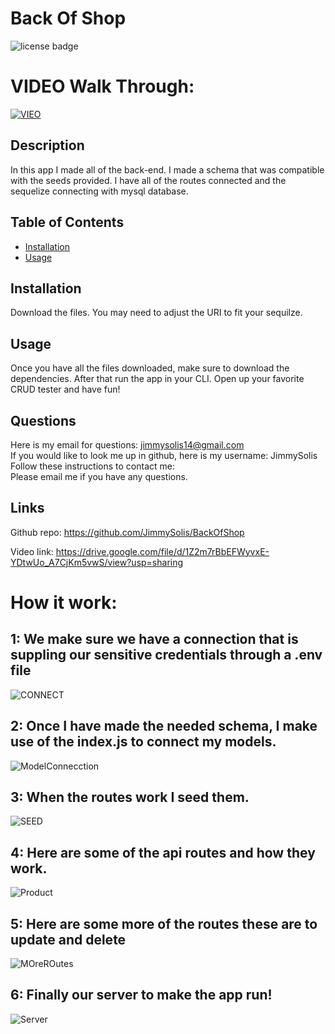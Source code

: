 # Back Of Shop 
   
![license badge](https://img.shields.io/badge/license--yellow)

# VIDEO Walk Through:
[![VIEO](./img/VIEO.png)](https://drive.google.com/file/d/1Z2m7rBbEFWyvxE-YDtwUo_A7CjKm5vwS/view?usp=sharing)


  ## Description
  In this app I made all of the back-end. I made a schema that was compatible with the seeds provided. I have all of the routes connected and the sequelize connecting with mysql database. 

  ## Table of Contents 
  - [Installation](#installation)
  - [Usage](#usage)

  ## Installation
  Download the files. You may need to adjust the URI to fit your sequilze. 

  ## Usage
  Once you have all the files downloaded, make sure to download the dependencies. After that run the app in your CLI. Open up your favorite CRUD tester and have fun!

  ## Questions
  Here is my email for questions:  jimmysolis14@gmail.com
  <br />
  If you would like to look me up in github, here is my username: JimmySolis
  <br />
  Follow these instructions to contact me: <br />
  Please email me if you have any questions.

  ## Links
  Github repo:
  https://github.com/JimmySolis/BackOfShop

  Video link: 
  https://drive.google.com/file/d/1Z2m7rBbEFWyvxE-YDtwUo_A7CjKm5vwS/view?usp=sharing

  # How it work:

  ## 1: We make sure we have a connection that is suppling our sensitive credentials through a .env file
  ![CONNECT](./img/CONNECT.png)


  ## 2: Once I have made the needed schema, I make use of the index.js to connect my models.
  ![ModelConnecction](./img/connectingRoutes.png)


  ## 3: When the routes work I seed them.
  ![SEED](./img/SEEDS.png)


  ## 4: Here are some of the api routes and how they work.
  ![Product](./img/ApiProRoutes.png)

  ## 5: Here are some more of the routes these are to update and delete
   ![MOreROutes](./img/UpDEL.png)

  ## 6: Finally our server to make the app run!
  ![Server](./img/server.png)

  